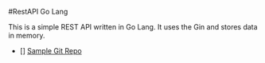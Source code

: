 #RestAPI Go Lang

This is a simple REST API written in Go Lang. It uses the Gin and stores data in memory.

- [] [Sample Git Repo](https://github.com/qiangxue/go-rest-api/blob/master/cmd/server/main.go)

